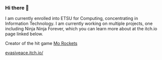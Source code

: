 ### Hi there 👋
I am currently enrolled into ETSU for Computing, concentrating in Information Technology. I am currently working on multiple projects, one including Ninja Ninja Forever, which you can learn more about at the itch.io page linked below.

Creator of the hit game [Mo Rockets](https://evasiveace.itch.io/mo-rockets)

[evasiveace.itch.io/](https://evasiveace.itch.io/)
<!--
**EvasiveAce/EvasiveAce** is a ✨ _special_ ✨ repository because its `README.md` (this file) appears on your GitHub profile.

Here are some ideas to get you started:

- 🔭 I’m currently working on ...
- 🌱 I’m currently learning ...
- 👯 I’m looking to collaborate on ...
- 🤔 I’m looking for help with ...
- 💬 Ask me about ...
- 📫 How to reach me: ...
- 😄 Pronouns: ...
- ⚡ Fun fact: ...
-->
